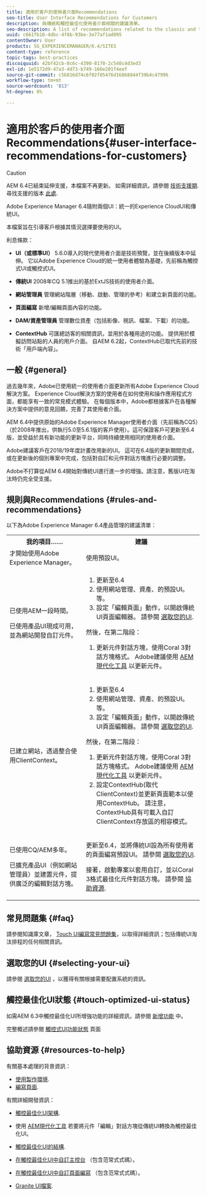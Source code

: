 ```yaml
---
title: 適用於客戶的使用者介面Recommendations
seo-title: User Interface Recommendations for Customers
description: 與傳統和觸控最佳化使用者介面相關的建議清單。
seo-description: A list of recommendations related to the classic and touch-optimized user interfaces.
uuid: c661fb10-4dbc-4f8b-93be-3e77af1ad095
contentOwner: User
products: SG_EXPERIENCEMANAGER/6.4/SITES
content-type: reference
topic-tags: best-practices
discoiquuid: 42bf42cb-0c6c-4390-8170-2c540c4d3ed3
exl-id: 1e5172d9-47a3-4d73-b749-166e201f4eef
source-git-commit: c5b816d74c6f02f85476d16868844f39b4c47996
workflow-type: tm+mt
source-wordcount: '813'
ht-degree: 0%

---
```


# 適用於客戶的使用者介面Recommendations{#user-interface-recommendations-for-customers}

>[!CAUTION]
>
>AEM 6.4已結束延伸支援，本檔案不再更新。 如需詳細資訊，請參閱 [技術支援期](https://helpx.adobe.com//tw/support/programs/eol-matrix.html). 尋找支援的版本 [此處](https://experienceleague.adobe.com/docs/).

Adobe Experience Manager 6.4隨附兩個UI：統一的Experience CloudUI和傳統UI。

本檔案旨在引導客戶根據其情況選擇要使用的UI。

利息條款：

* **UI（或標準UI）**
5.6.0導入的現代使用者介面是技術預覽，並在後續版本中延伸。 它以Adobe Experience Cloud的統一使用者體驗為基礎，先前稱為觸控式UI或觸控式UI。

* **傳統UI**
2008年CQ 5.1推出的基於ExtJS技術的使用者介面。

* **網站管理員**
管理網站階層（移動、啟動、管理的參考）和建立新頁面的功能。

* **頁面編寫**
新增/編輯頁面內容的功能。

* **DAM/資產管理員**
管理數位資產（包括影像、視訊、檔案、下載）的功能。

* **ContextHub**
可匯總訪客的相關資訊，並用於各種用途的功能。 提供用於模擬訪問站點的人員的用戶介面。 自AEM 6.2起，ContextHub已取代先前的技術「用戶端內容」。

## 一般 {#general}

過去幾年來，Adobe已使用統一的使用者介面更新所有Adobe Experience Cloud解決方案。 Experience Cloud解決方案的使用者在如何使用和操作應用程式方面，都能享有一致的常見模式體驗。 在每個版本中，Adobe都根據客戶在各種解決方案中提供的意見回饋，完善了其使用者介面。

AEM 6.4中提供原始的Adobe Experience Manager使用者介面（先前稱為CQ5）（於2008年推出，供執行5.0至5.6.1版的客戶使用）。這可保證客戶可更新至6.4版，並受益於具有新功能的更新平台，同時持續使用相同的使用者介面。

Adobe建議客戶在2018/19年度計畫改用新的UI。 這可在6.4版的更新期間完成，或在更新後的個別專案中完成，包括對自訂和元件對話方塊進行必要的調整。

Adobe不打算從AEM 6.4開始對傳統UI進行進一步的增強。請注意，舊版UI在淘汰時仍完全受支援。

## 規則與Recommendations {#rules-and-recommendations}

以下為Adobe Experience Manager 6.4產品管理的建議清單：

<table> 
 <tbody> 
  <tr> 
   <th>我的項目……</th> 
   <th>建議</th> 
  </tr> 
  <tr> 
   <td>才開始使用Adobe Experience Manager。</td> 
   <td>使用預設UI。</td> 
  </tr> 
  <tr> 
   <td><p>已使用AEM一段時間。</p> <p>已使用產品UI現成可用，並為網站開發自訂元件。<br /> </p> </td> 
   <td> 
    <ol> 
     <li>更新至6.4</li> 
     <li>使用網站管理、資產、的預設UI。 等。<br /> </li> 
     <li>設定「編輯頁面」動作，以開啟傳統UI頁面編輯器。 請參閱 <a href="#selecting-your-ui">選取您的UI</a>.</li> 
    </ol> <p>然後，在第二階段：</p> 
    <ol> 
     <li>更新元件對話方塊，使用Coral 3對話方塊格式。 Adobe建議使用 <a href="/help/sites-developing/modernization-tools.md">AEM現代化工具</a> 以更新元件。</li> 
    </ol> </td> 
  </tr> 
  <tr> 
   <td>已建立網站，透過整合使用ClientContext。<br /> </td> 
   <td> 
    <ol> 
     <li>更新至6.4</li> 
     <li>使用網站管理、資產、的預設UI。 等。</li> 
     <li>設定「編輯頁面」動作，以開啟傳統UI頁面編輯器。 請參閱 <a href="#selecting-your-ui">選取您的UI</a>.</li> 
    </ol> <p>然後，在第二階段：</p> 
    <ol> 
     <li>更新元件對話方塊，使用Coral 3對話方塊格式。 Adobe建議使用 <a href="/help/sites-developing/modernization-tools.md">AEM現代化工具</a> 以更新元件。</li> 
     <li>設定ContextHub(取代ClientContext)並更新頁面範本以使用ContextHub。 請注意，ContextHub具有可載入自訂ClientContext存放區的相容模式。</li> 
    </ol> </td> 
  </tr> 
  <tr> 
   <td><p>已使用CQ/AEM多年。</p> <p>已擴充產品UI（例如網站管理員）並建置元件，提供廣泛的編輯對話方塊。</p> </td> 
   <td><p>更新至6.4，並將傳統UI設為所有使用者的頁面編寫預設UI。 請參閱 <a href="#selecting-your-ui">選取您的UI</a>.</p> <p>接著，啟動專案以套用自訂，並以Coral 3格式最佳化元件對話方塊。 請參閱 <a href="#resources-to-help">協助資源</a>.<br /> </p> </td> 
  </tr> 
 </tbody> 
</table>

## 常見問題集 {#faq}

請參閱知識庫文章， [Touch UI編寫常見問題集](https://helpx.adobe.com/experience-manager/kb/index/touchui_faq.html)，以取得詳細資訊；包括傳統UI淘汰排程的任何相關資訊。

## 選取您的UI {#selecting-your-ui}

請參閱 [選取您的UI](/help/sites-authoring/select-ui.md) ，以獲得有關根據需要配置系統的資訊。

## 觸控最佳化UI狀態 {#touch-optimized-ui-status}

如需AEM 6.3中觸控最佳化UI所增強功能的詳細資訊，請參閱 [新增功能](/help/release-notes/release-notes.md#what-s-new) 中。

完整概述請參閱 [觸控式UI功能狀態](/help/release-notes/touch-ui-features-status.md) 頁面

## 協助資源 {#resources-to-help}

有關基本處理的背景資訊：

* [使用製作環境](/help/sites-authoring/home.md).
* [編寫頁面](/help/sites-authoring/author-environment-tools.md).

有關詳細開發資訊：

* [觸控最佳化UI架構](/help/sites-developing/touch-ui-concepts.md).
* 使用 [AEM現代化工具](/help/sites-developing/modernization-tools.md) 若要將元件「編輯」對話方塊從傳統UI轉換為觸控最佳化UI。

* [觸控最佳化UI的結構](/help/sites-developing/touch-ui-structure.md).

* [在觸控最佳化UI中自訂主控台](/help/sites-developing/customizing-consoles-touch.md) （包含范常式式碼）。

* [在觸控最佳化UI中自訂頁面編寫](/help/sites-developing/customizing-page-authoring-touch.md) （包含范常式式碼）。

* [Granite UI檔案](https://helpx.adobe.com/experience-manager/6-4/sites/developing/using/reference-materials/granite-ui/api/index.html).
